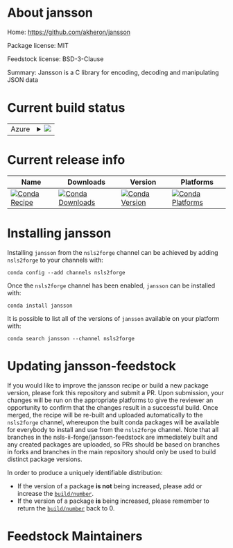 About jansson
=============

Home: https://github.com/akheron/jansson

Package license: MIT

Feedstock license: BSD-3-Clause

Summary: Jansson is a C library for encoding, decoding and manipulating JSON data



Current build status
====================


<table>
    
  <tr>
    <td>Azure</td>
    <td>
      <details>
        <summary>
          <a href="https://dev.azure.com/nsls2forge/nsls2forge/_build/latest?definitionId=119&branchName=master">
            <img src="https://dev.azure.com/nsls2forge/nsls2forge/_apis/build/status/jansson-feedstock?branchName=master">
          </a>
        </summary>
        <table>
          <thead><tr><th>Variant</th><th>Status</th></tr></thead>
          <tbody><tr>
              <td>linux_64</td>
              <td>
                <a href="https://dev.azure.com/nsls2forge/nsls2forge/_build/latest?definitionId=119&branchName=master">
                  <img src="https://dev.azure.com/nsls2forge/nsls2forge/_apis/build/status/jansson-feedstock?branchName=master&jobName=linux&configuration=linux_64_" alt="variant">
                </a>
              </td>
            </tr><tr>
              <td>osx_64</td>
              <td>
                <a href="https://dev.azure.com/nsls2forge/nsls2forge/_build/latest?definitionId=119&branchName=master">
                  <img src="https://dev.azure.com/nsls2forge/nsls2forge/_apis/build/status/jansson-feedstock?branchName=master&jobName=osx&configuration=osx_64_" alt="variant">
                </a>
              </td>
            </tr><tr>
              <td>win_64</td>
              <td>
                <a href="https://dev.azure.com/nsls2forge/nsls2forge/_build/latest?definitionId=119&branchName=master">
                  <img src="https://dev.azure.com/nsls2forge/nsls2forge/_apis/build/status/jansson-feedstock?branchName=master&jobName=win&configuration=win_64_" alt="variant">
                </a>
              </td>
            </tr>
          </tbody>
        </table>
      </details>
    </td>
  </tr>
</table>

Current release info
====================

| Name | Downloads | Version | Platforms |
| --- | --- | --- | --- |
| [![Conda Recipe](https://img.shields.io/badge/recipe-jansson-green.svg)](https://anaconda.org/nsls2forge/jansson) | [![Conda Downloads](https://img.shields.io/conda/dn/nsls2forge/jansson.svg)](https://anaconda.org/nsls2forge/jansson) | [![Conda Version](https://img.shields.io/conda/vn/nsls2forge/jansson.svg)](https://anaconda.org/nsls2forge/jansson) | [![Conda Platforms](https://img.shields.io/conda/pn/nsls2forge/jansson.svg)](https://anaconda.org/nsls2forge/jansson) |

Installing jansson
==================

Installing `jansson` from the `nsls2forge` channel can be achieved by adding `nsls2forge` to your channels with:

```
conda config --add channels nsls2forge
```

Once the `nsls2forge` channel has been enabled, `jansson` can be installed with:

```
conda install jansson
```

It is possible to list all of the versions of `jansson` available on your platform with:

```
conda search jansson --channel nsls2forge
```




Updating jansson-feedstock
==========================

If you would like to improve the jansson recipe or build a new
package version, please fork this repository and submit a PR. Upon submission,
your changes will be run on the appropriate platforms to give the reviewer an
opportunity to confirm that the changes result in a successful build. Once
merged, the recipe will be re-built and uploaded automatically to the
`nsls2forge` channel, whereupon the built conda packages will be available for
everybody to install and use from the `nsls2forge` channel.
Note that all branches in the nsls-ii-forge/jansson-feedstock are
immediately built and any created packages are uploaded, so PRs should be based
on branches in forks and branches in the main repository should only be used to
build distinct package versions.

In order to produce a uniquely identifiable distribution:
 * If the version of a package **is not** being increased, please add or increase
   the [``build/number``](https://conda.io/docs/user-guide/tasks/build-packages/define-metadata.html#build-number-and-string).
 * If the version of a package **is** being increased, please remember to return
   the [``build/number``](https://conda.io/docs/user-guide/tasks/build-packages/define-metadata.html#build-number-and-string)
   back to 0.

Feedstock Maintainers
=====================


